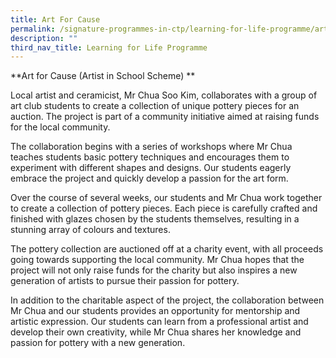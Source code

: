 ```yaml
---
title: Art For Cause
permalink: /signature-programmes-in-ctp/learning-for-life-programme/artforcause/
description: ""
third_nav_title: Learning for Life Programme
---
```

**Art for Cause (Artist in School Scheme) **

Local artist and ceramicist, Mr Chua Soo Kim, collaborates with a group of art club students to create a collection of unique pottery pieces for an auction. The project is part of a community initiative aimed at raising funds for the local community.

The collaboration begins with a series of workshops where Mr Chua teaches students basic pottery techniques and encourages them to experiment with different shapes and designs. Our students eagerly embrace the project and quickly develop a passion for the art form.

Over the course of several weeks, our students and Mr Chua work together to create a collection of pottery pieces. Each piece is carefully crafted and finished with glazes chosen by the students themselves, resulting in a stunning array of colours and textures.

The pottery collection are auctioned off at a charity event, with all proceeds going towards supporting the local community. Mr Chua hopes that the project will not only raise funds for the charity but also inspires a new generation of artists to pursue their passion for pottery.

In addition to the charitable aspect of the project, the collaboration between Mr Chua and our students provides an opportunity for mentorship and artistic expression. Our students can learn from a professional artist and develop their own creativity, while Mr Chua shares her knowledge and passion for pottery with a new generation.
